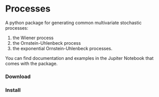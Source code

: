 # Processes

A python package for generating common multivariate stochastic processes:

1. the Wiener process
2. the Ornstein-Uhlenbeck process
3. the exponential Ornstein-Uhlenbeck processes.

You can find documentation and examples in the Jupiter Notebook that comes with the package.


### Download

### Install 

